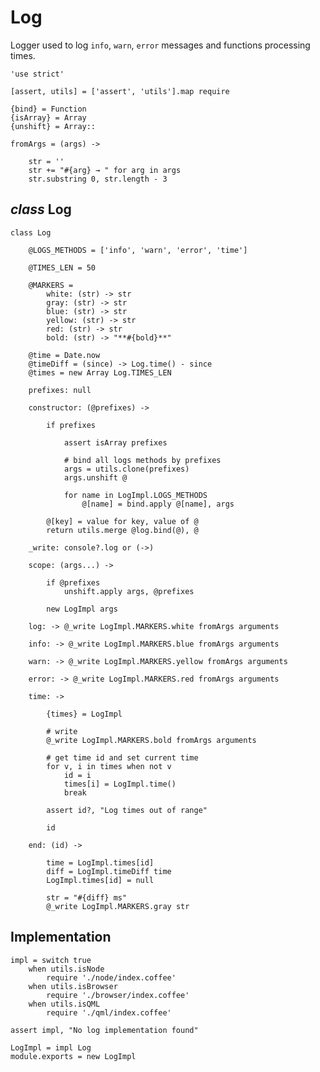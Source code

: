 Log
===

Logger used to log `info`, `warn`, `error` messages and functions processing times.

	'use strict'

	[assert, utils] = ['assert', 'utils'].map require

	{bind} = Function
	{isArray} = Array
	{unshift} = Array::

	fromArgs = (args) ->

		str = ''
		str += "#{arg} → " for arg in args
		str.substring 0, str.length - 3

*class* Log
-----------

	class Log

		@LOGS_METHODS = ['info', 'warn', 'error', 'time']

		@TIMES_LEN = 50

		@MARKERS =
			white: (str) -> str
			gray: (str) -> str
			blue: (str) -> str
			yellow: (str) -> str
			red: (str) -> str
			bold: (str) -> "**#{bold}**"

		@time = Date.now
		@timeDiff = (since) -> Log.time() - since
		@times = new Array Log.TIMES_LEN

		prefixes: null

		constructor: (@prefixes) ->

			if prefixes

				assert isArray prefixes

				# bind all logs methods by prefixes
				args = utils.clone(prefixes)
				args.unshift @

				for name in LogImpl.LOGS_METHODS
					@[name] = bind.apply @[name], args

			@[key] = value for key, value of @
			return utils.merge @log.bind(@), @

		_write: console?.log or (->)

		scope: (args...) ->

			if @prefixes
				unshift.apply args, @prefixes

			new LogImpl args

		log: -> @_write LogImpl.MARKERS.white fromArgs arguments

		info: -> @_write LogImpl.MARKERS.blue fromArgs arguments

		warn: -> @_write LogImpl.MARKERS.yellow fromArgs arguments

		error: -> @_write LogImpl.MARKERS.red fromArgs arguments

		time: ->

			{times} = LogImpl

			# write
			@_write LogImpl.MARKERS.bold fromArgs arguments

			# get time id and set current time
			for v, i in times when not v
				id = i
				times[i] = LogImpl.time()
				break

			assert id?, "Log times out of range"

			id

		end: (id) ->

			time = LogImpl.times[id]
			diff = LogImpl.timeDiff time
			LogImpl.times[id] = null

			str = "#{diff} ms"
			@_write LogImpl.MARKERS.gray str

Implementation
--------------

	impl = switch true
		when utils.isNode
			require './node/index.coffee'
		when utils.isBrowser
			require './browser/index.coffee'
		when utils.isQML
			require './qml/index.coffee'

	assert impl, "No log implementation found"

	LogImpl = impl Log
	module.exports = new LogImpl
